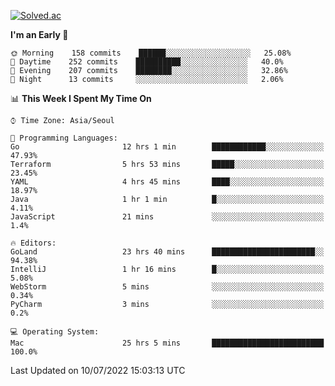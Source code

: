 [![Solved.ac](http://mazassumnida.wtf/api/v2/generate_badge?boj=kuckjwi)](https://solved.ac/kuckjwi)
<!--START_SECTION:waka-->
**I'm an Early 🐤** 

```text
🌞 Morning    158 commits    ██████░░░░░░░░░░░░░░░░░░░   25.08% 
🌆 Daytime    252 commits    ██████████░░░░░░░░░░░░░░░   40.0% 
🌃 Evening    207 commits    ████████░░░░░░░░░░░░░░░░░   32.86% 
🌙 Night      13 commits     ░░░░░░░░░░░░░░░░░░░░░░░░░   2.06%

```


📊 **This Week I Spent My Time On** 

```text
⌚︎ Time Zone: Asia/Seoul

💬 Programming Languages: 
Go                       12 hrs 1 min        ████████████░░░░░░░░░░░░░   47.93% 
Terraform                5 hrs 53 mins       █████░░░░░░░░░░░░░░░░░░░░   23.45% 
YAML                     4 hrs 45 mins       ████░░░░░░░░░░░░░░░░░░░░░   18.97% 
Java                     1 hr 1 min          █░░░░░░░░░░░░░░░░░░░░░░░░   4.11% 
JavaScript               21 mins             ░░░░░░░░░░░░░░░░░░░░░░░░░   1.4%

🔥 Editors: 
GoLand                   23 hrs 40 mins      ███████████████████████░░   94.38% 
IntelliJ                 1 hr 16 mins        █░░░░░░░░░░░░░░░░░░░░░░░░   5.08% 
WebStorm                 5 mins              ░░░░░░░░░░░░░░░░░░░░░░░░░   0.34% 
PyCharm                  3 mins              ░░░░░░░░░░░░░░░░░░░░░░░░░   0.2%

💻 Operating System: 
Mac                      25 hrs 5 mins       █████████████████████████   100.0%

```


 Last Updated on 10/07/2022 15:03:13 UTC
<!--END_SECTION:waka-->
